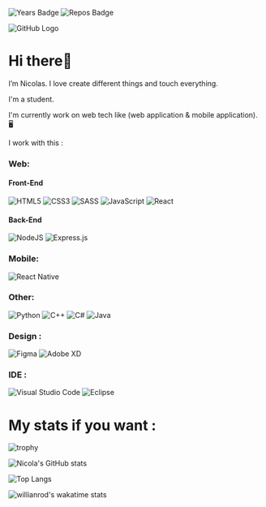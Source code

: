 ![Years Badge](https://badges.pufler.dev/years/NicolasD-03) ![Repos Badge](https://badges.pufler.dev/repos/NicolasD-03)

![GitHub Logo](https://media.giphy.com/media/du3J3cXyzhj75IOgvA/giphy.gif)


# Hi there👋

I’m Nicolas. I love create different things and touch everything.

I'm a student.

I'm currently work on web tech like (web application & mobile application). 🖥️

I work with this : 

### Web:                                                                                                                             
#### Front-End                                                   
![HTML5](https://img.shields.io/badge/html5-%23E34F26.svg?style=for-the-badge&logo=html5&logoColor=white)
![CSS3](https://img.shields.io/badge/css3-%231572B6.svg?style=for-the-badge&logo=css3&logoColor=white)
![SASS](https://img.shields.io/badge/SASS-hotpink.svg?style=for-the-badge&logo=SASS&logoColor=white)
![JavaScript](https://img.shields.io/badge/javascript-%23323330.svg?style=for-the-badge&logo=javascript&logoColor=%23F7DF1E)
![React](https://img.shields.io/badge/react-%2320232a.svg?style=for-the-badge&logo=react&logoColor=%2361DAFB)
#### Back-End
![NodeJS](https://img.shields.io/badge/node.js-%2343853D.svg?style=for-the-badge&logo=node.js&logoColor=white)
![Express.js](https://img.shields.io/badge/express.js-%23404d59.svg?style=for-the-badge&logo=express&logoColor=%2361DAFB)
### Mobile:
![React Native](https://img.shields.io/badge/react_native-%2320232a.svg?style=for-the-badge&logo=react&logoColor=%2361DAFB)
### Other:
![Python](https://img.shields.io/badge/python-%2314354C.svg?style=for-the-badge&logo=python&logoColor=white)
![C++](https://img.shields.io/badge/c++-%2300599C.svg?style=for-the-badge&logo=c%2B%2B&logoColor=white)
![C#](https://img.shields.io/badge/c%23-%23239120.svg?style=for-the-badge&logo=c-sharp&logoColor=white)
![Java](https://img.shields.io/badge/java-%23ED8B00.svg?style=for-the-badge&logo=java&logoColor=white)
### Design :
![Figma](https://img.shields.io/badge/figma-%23F24E1E.svg?style=for-the-badge&logo=figma&logoColor=white)
![Adobe XD](https://img.shields.io/badge/adobexd-%23FF26BE.svg?style=for-the-badge&logo=adobexd&logoColor=white)
### IDE :
![Visual Studio Code](https://img.shields.io/badge/VisualStudioCode-0078d7.svg?style=for-the-badge&logo=visual-studio-code&logoColor=white)
![Eclipse](https://img.shields.io/badge/Eclipse-FE7A16.svg?style=for-the-badge&logo=Eclipse&logoColor=white)


# My stats if you want :

![trophy](https://github-profile-trophy.vercel.app/?username=NicolasD-03&theme=onedark)

![Nicola's GitHub stats](https://github-readme-stats.vercel.app/api?username=NicolasD-03&show_icons=true&theme=dracula)

![Top Langs](https://github-readme-stats.vercel.app/api/top-langs/?username=NicolasD-03&langs_count=8&layout=compact&theme=dracula)

![willianrod's wakatime stats](https://github-readme-stats.vercel.app/api/wakatime?username=@NicolasD&theme=dracula&layout=compact)


